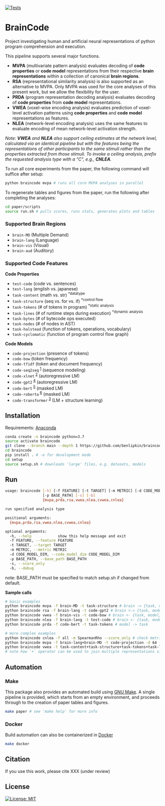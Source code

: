 [![Tests](https://github.com/benlipkin/braincode/actions/workflows/testing.yml/badge.svg)](https://github.com/benlipkin/braincode/actions/workflows/testing.yml)

# BrainCode

Project investigating human and artificial neural representations of python program comprehension and execution.

This pipeline supports several major functions.

-   **MVPA** (multivariate pattern analysis) evaluates decoding of **code properties** or **code model** representations from their respective **brain representations** within a collection of canonical **brain regions**.
-   **RSA** (representational similarity analysis) is also supported as an alternative to MVPA. Only MVPA was used for the core analyses of this present work, but we allow the flexibility for the user.
-   **PRDA** (program representation decoding analysis) evaluates decoding of **code properties** from **code model** representations.
-   **VWEA** (voxel-wise encoding analysis) evaluates prediction of voxel-level activation patterns using **code properties** and **code model** representations as features.
-   **NLEA** (network-level encoding analysis) uses the same features to evaluate encoding of mean network-level activation strength.

_Note: **VWEA** and **NLEA** also support ceiling estimates at the network level, calculated via an identical pipeline but with the features being the representations of other participants to the same stimuli rather than the properties extracted from those stimuli. To invoke a ceiling analysis, prefix the requested analysis type with a "C", e.g., **CNLEA**._

To run all core experiments from the paper, the following command will suffice after setup:

```bash
python braincode mvpa # runs all core MVPA analyses in parallel
```

To regenerate tables and figures from the paper, run the following after completing the analyses:

```bash
cd paper/scripts
source run.sh # pulls scores, runs stats, generates plots and tables
```

### Supported Brain Regions

-   `brain-MD` (Multiple Demand)
-   `brain-lang` (Language)
-   `brain-vis` (Visual)
-   `brain-aud` (Auditory)

### Supported Code Features

**Code Properties**

-   `test-code` (code vs. sentences)
-   `test-lang` (english vs. japanese)
-   `task-content` (math vs. str) <sup>\*datatype</sup>
-   `task-structure` (seq vs. for vs. if) <sup>\*control flow</sup>
-   `task-tokens` (# of tokens in program) <sup>\*static analysis</sup>
-   `task-lines` (# of runtime steps during execution) <sup>\*dynamic analysis</sup>
-   `task-bytes` (# of bytecode ops executed)
-   `task-nodes` (# of nodes in AST)
-   `task-halstead` (function of tokens, operations, vocabulary)
-   `task-cyclomatic` (function of program control flow graph)

**Code Models**

-   `code-projection` (presence of tokens)
-   `code-bow` (token frequency)
-   `code-tfidf` (token and document frequency)
-   `code-seq2seq`<sup> [1](https://github.com/IBM/pytorch-seq2seq)</sup> (sequence modeling)
-   `code-xlnet`<sup> [2](https://arxiv.org/pdf/1906.08237.pdf)</sup> (autoregressive LM)
-   `code-gpt2`<sup> [4](https://huggingface.co/microsoft/CodeGPT-small-py)</sup> (autoregressive LM)
-   `code-bert`<sup> [5](https://arxiv.org/pdf/2002.08155.pdf)</sup> (masked LM)
-   `code-roberta`<sup> [6](https://huggingface.co/huggingface/CodeBERTa-small-v1)</sup> (masked LM)
-   `code-transformer`<sup> [3](https://arxiv.org/pdf/2103.11318.pdf)</sup> (LM + structure learning)

## Installation

Requirements: [Anaconda](https://conda.io/projects/conda/en/latest/user-guide/install/index.html)

```bash
conda create -n braincode python=3.7
source activate braincode
git clone --branch main --depth 1 https://github.com/benlipkin/braincode
cd braincode
pip install . # -e for development mode
cd setup
source setup.sh # downloads 'large' files, e.g. datasets, models
```

## Run

```bash
usage: braincode [-h] [-f FEATURE] [-t TARGET] [-m METRIC] [-d CODE_MODEL_DIM]
                 [-p BASE_PATH] [-s] [-b]
                 {mvpa,prda,rsa,vwea,nlea,cvwea,cnlea}

run specified analysis type

positional arguments:
  {mvpa,prda,rsa,vwea,nlea,cvwea,cnlea}

optional arguments:
  -h, --help            show this help message and exit
  -f FEATURE, --feature FEATURE
  -t TARGET, --target TARGET
  -m METRIC, --metric METRIC
  -d CODE_MODEL_DIM, --code_model_dim CODE_MODEL_DIM
  -p BASE_PATH, --base_path BASE_PATH
  -s, --score_only
  -b, --debug
```

note: BASE_PATH must be specified to match setup.sh if changed from default.

**Sample calls**

```bash
# basic examples
python braincode mvpa -f brain-MD -t task-structure # brain -> {task, model}
python braincode rsa -f brain-lang -t code-gpt2 # brain <-> {task, model}
python braincode vwea -f brain-vis -t code-bow # brain <- {task, model}
python braincode nlea -f brain-lang -t test-code # brain <- {task, model}
python braincode prda -f code-bert -t task-tokens # model -> task

# more complex examples
python braincode cnlea -f all -m SpearmanRho --score_only # check metrics module for all options
python braincode mvpa -f brain-lang+brain-MD -t code-projection -d 64 -p $BASE_PATH
python braincode vwea -t task-content+task-structure+task-tokens+task-lines
# note how `+` operator can be used to join multiple representations via concatenation
```

## Automation

### Make

This package also provides an automated build using [GNU Make](https://www.gnu.org/software/make/manual/make.html). A single pipeline is provided, which starts from an empty environment, and proceeds through to the creation of paper tables and figures.

```bash
make paper # see 'make help' for more info
```

### Docker

Build automation can also be containerized in [Docker](https://hub.docker.com/)

```bash
make docker
```

## Citation

If you use this work, please cite XXX (under review)

## License

[![License: MIT](https://img.shields.io/badge/License-MIT-brightgreen.svg)](https://opensource.org/licenses/MIT)
